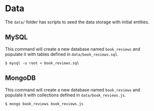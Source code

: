 # Data

The `data/` folder has scripts to seed the data storage with initial entities.

## MySQL

This command will create a new database named `book_reviews` and populate it with tables defined in `data/book_reviews.sql`.

    $ mysql -u root < book_reviews.sql

## MongoDB

This command will create a new database named `book_reviews` and populate it with collections defined in `data/book_reviews.js`.

    $ mongo book_reviews book_reviews.js
